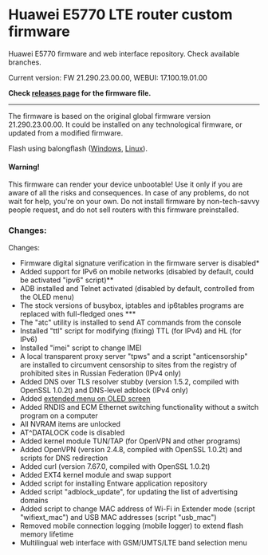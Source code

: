 Huawei E5770 LTE router custom firmware
=======================================

Huawei E5770 firmware and web interface repository. Check available branches.

Current version: FW 21.290.23.00.00, WEBUI: 17.100.19.01.00

**Check [releases page](https://github.com/Huawei-LTE-routers-mods/Huawei_E5770_mod_fw_webui/releases) for the firmware file.**

---------------------------------------

The firmware is based on the original global firmware version 21.290.23.00.00. It could be installed on any technological firmware, or updated from a modified firmware.

Flash using balongflash ([Windows](https://github.com/forth32/balongflash/tree/master/winbuild/Release), [Linux](https://github.com/forth32/balongflash/)).

#### Warning!
This firmware can render your device unbootable! Use it only if you are aware of all the risks and consequences. In case of any problems, do not wait for help, you're on your own. Do not install firmware by non-tech-savvy people request, and do not sell routers with this firmware preinstalled.

### Changes:

Changes:
* Firmware digital signature verification in the firmware server is disabled*
* Added support for IPv6 on mobile networks (disabled by default, could be activated "ipv6" script)**
* ADB installed and Telnet activated (disabled by default, controlled from the OLED menu)
* The stock versions of busybox, iptables and ip6tables programs are replaced with full-fledged ones ***
* The "atc" utility is installed to send AT commands from the console
* Installed "ttl" script for modifying (fixing) TTL (for IPv4) and HL (for IPv6)
* Installed "imei" script to change IMEI
* A local transparent proxy server "tpws" and a script "anticensorship" are installed to circumvent censorship to sites from the registry of prohibited sites in Russian Federation (IPv4 only)
* Added DNS over TLS resolver stubby (version 1.5.2, compiled with OpenSSL 1.0.2t) and DNS-level adblock (IPv4 only)
* Added [extended menu on OLED screen](https://github.com/ValdikSS/huawei_oled_hijack)
* Added RNDIS and ECM Ethernet switching functionality without a switch program on a computer
* All NVRAM items are unlocked
* AT^DATALOCK code is disabled
* Added kernel module TUN/TAP (for OpenVPN and other programs)
* Added OpenVPN (version 2.4.8, compiled with OpenSSL 1.0.2t) and scripts for DNS redirection
* Added curl (version 7.67.0, compiled with OpenSSL 1.0.2t)
* Added EXT4 kernel module and swap support
* Added script for installing Entware application repository
* Added script "adblock_update", for updating the list of advertising domains
* Added script to change MAC address of Wi-Fi in Extender mode (script "wifiext_mac") and USB MAC addresses (script "usb_mac")
* Removed mobile connection logging (mobile logger) to extend flash memory lifetime
* Multilingual web interface with GSM/UMTS/LTE band selection menu
